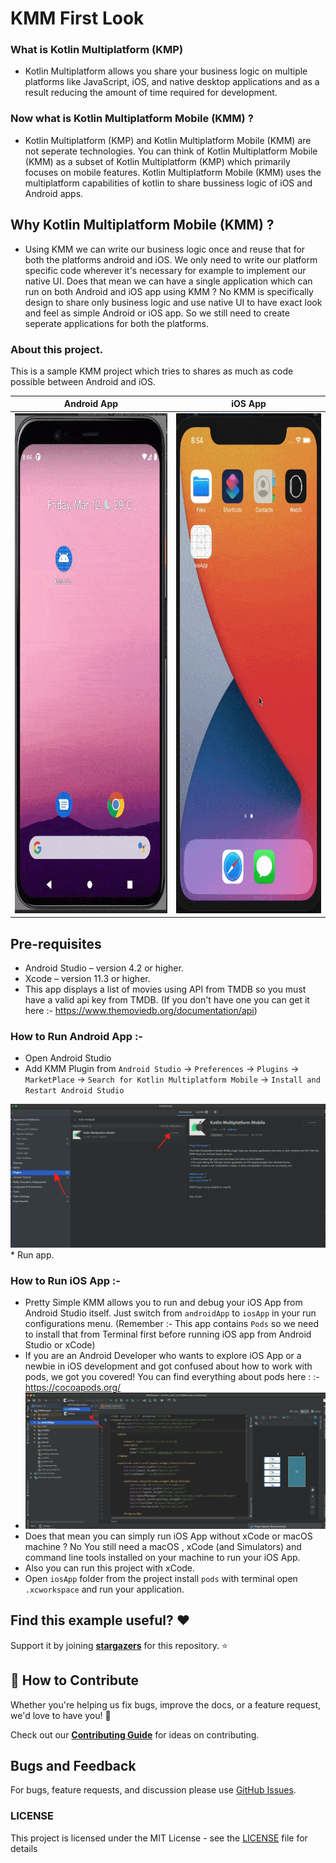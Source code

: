 # KMM First Look

### What is Kotlin Multiplatform (KMP)

* Kotlin Multiplatform allows you share your business logic on multiple platforms like JavaScript, iOS, and native desktop applications and as a result reducing the amount of time required for development.

### Now what is Kotlin Multiplatform Mobile (KMM) ?

* Kotlin Multiplatform (KMP) and Kotlin Multiplatform Mobile (KMM) are not seperate technologies. You can think of Kotlin Multiplatform Mobile (KMM) as a subset of Kotlin Multiplatform (KMP) which primarily focuses on mobile features. Kotlin Multiplatform Mobile (KMM) uses the multiplatform capabilities of kotlin to share bussiness logic of iOS and Android apps.

## Why Kotlin Multiplatform Mobile (KMM) ?

*  Using KMM we can write our business logic once and reuse that for both the platforms android and iOS. We only need to write our platform specific code wherever it's necessary for example to implement our native UI. Does that mean we can have a single application which can run on both Android and iOS app using KMM ? No KMM is specifically design to share only business logic and use native UI to have exact look and feel as simple Android or iOS app. So we still need to create seperate applications for both the platforms.

### About this project. 
This is a sample KMM project which tries to shares as much as code possible between Android and iOS. 

Android App                          |  iOS App
:-------------------------:|:-------------------------:
<img src="https://github.com/SimformSolutionsPvtLtd/Kotlin-multiplatform-sample/blob/master/screenshots/android.gif" width="400" height="800">  | <img src="https://github.com/SimformSolutionsPvtLtd/Kotlin-multiplatform-sample/blob/master/screenshots/iOS.gif" width="400" height="800">

## Pre-requisites
* Android Studio – version 4.2 or higher.
* Xcode – version 11.3 or higher.
* This app displays a list of movies using API from TMDB so you must have a valid api key from TMDB. (If you don't have one you can get it here :- https://www.themoviedb.org/documentation/api)

### How to Run Android App :- 
* Open Android Studio 
* Add KMM Plugin from `Android Studio` -> `Preferences` -> `Plugins` -> `MarketPlace` -> `Search for Kotlin Multiplatform Mobile` -> `Install and Restart Android Studio`
 <img src = https://github.com/SimformSolutionsPvtLtd/Kotlin-multiplatform-sample/blob/master/screenshots/KMM%20Plugin.png>
* Run app. 

### How to Run iOS App :-

* Pretty Simple KMM allows you to run and debug your iOS App from Android Studio itself. Just switch from `androidApp` to `iosApp` in your run configurations menu. (Remember :- This app contains `Pods` so we need to install that from Terminal first before running iOS app from Android Studio or xCode) 
* If you are an Android Developer who wants to explore iOS App or a newbie in iOS development and got confused about how to work with pods, we got you covered!
You can find everything about pods here : :- https://cocoapods.org/
* <img src = https://github.com/SimformSolutionsPvtLtd/Kotlin-multiplatform-sample/blob/master/screenshots/Run%20Configurations.png>
* Does that mean you can simply run iOS App without xCode or macOS machine ? No You still need a macOS ,  xCode (and Simulators) and command line tools installed on your machine to run your iOS App. 
* Also you can run this project with xCode.
* Open `iosApp` folder from the project install `pods` with terminal open `.xcworkspace` and run your application. 

## Find this example useful? :heart:
Support it by joining __[stargazers](https://github.com/SimformSolutionsPvtLtd/Kotlin-multiplatform-sample/stargazers)__ for this repository. :star:

## 🤝 How to Contribute

Whether you're helping us fix bugs, improve the docs, or a feature request, we'd love to have you! :muscle:

Check out our [**Contributing Guide**](https://github.com/SimformSolutionsPvtLtd/Kotlin-multiplatform-sample/blob/master/CONTRIBUTING.md) for ideas on contributing.

## Bugs and Feedback

For bugs, feature requests, and discussion please use [GitHub Issues](https://github.com/SimformSolutionsPvtLtd/Kotlin-multiplatform-sample/issues).

### LICENSE
This project is licensed under the MIT License - see the [LICENSE](LICENSE) file for details
